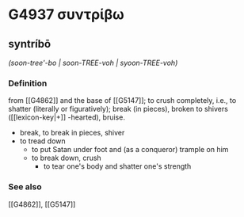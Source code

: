 # G4937 συντρίβω

## syntríbō

_(soon-tree'-bo | soon-TREE-voh | syoon-TREE-voh)_

### Definition

from [[G4862]] and the base of [[G5147]]; to crush completely, i.e., to shatter (literally or figuratively); break (in pieces), broken to shivers ([[lexicon-key|+]] -hearted), bruise.

- break, to break in pieces, shiver
- to tread down
  - to put Satan under foot and (as a conqueror) trample on him
  - to break down, crush
    - to tear one's body and shatter one's strength

### See also

[[G4862]], [[G5147]]


